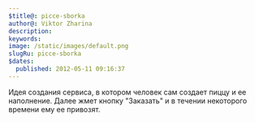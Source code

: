 ```yaml
---
$title@: picce-sborka
author@: Viktor Zharina
description: 
keywords: 
image: /static/images/default.png
slugRu: picce-sborka
$dates:
  published: 2012-05-11 09:16:37
---
```

Идея создания сервиса, в котором человек сам создает пиццу и ее наполнение. Далее жмет кнопку "Заказать" и в течении некоторого времени ему ее привозят.